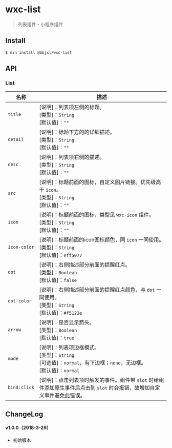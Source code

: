 # wxc-list

> 列表组件 - 小程序组件

## Install

``` bash
$ min install @bbjxl/wxc-list
```


## API

### List

| 名称                  | 描述                         |
|----------------------|------------------------------|
|`title`               | [说明]：列表项左侧的标题。<br>[类型]：`String`<br>[默认值]：`""` <br>|
|`detail`              | [说明]：标题下方的的详细描述。<br>[类型]：`String`<br>[默认值]：`""` <br>|
|`desc`                | [说明]：列表项右侧的描述。<br>[类型]：`String`<br>[默认值]：`""` <br>|
|`src`                 | [说明]：标题前面的图标，自定义图片链接。优先级高于 `icon`。<br>[类型]：`String`<br>[默认值]：`""` <br>|
|`icon`                | [说明]：标题前面的图标，类型见 `wxc-icon` 组件。<br>[类型]：`String`<br>[默认值]：`""` <br>|
|`icon-color`          | [说明]：标题前面的icon图标颜色，同 `icon` 一同使用。<br>[类型]：`String`<br>[默认值]：`#ff5077` <br>|
|`dot`                 | [说明]：右侧描述部分前面的提醒红点。<br>[类型]：`Boolean`<br>[默认值]：`false` <br>|
|`dot-color`           | [说明]：右侧描述部分前面的提醒红点颜色，与 `dot` 一同使用。<br>[类型]：`String`<br>[默认值]：`#f5123e` <br>|
|`arrow`               | [说明]：是否显示箭头。<br>[类型]：`Boolean`<br>[默认值]：`true` <br>|
|`mode`                | [说明]：列表项边框模式。<br>[类型]：`String`<br>[可选值]：`normal`，有下边框；`none`，无边框。<br>[默认值]：`normal` <br>|
|`bind:click`          | [说明]：点击列表项时触发的事件。组件带 `slot` 时给组件添加原生事件后点击到 `slot` 时会报错，故增加自定义事件避免此错误。 |

## ChangeLog

#### v1.0.0（2018-3-29）

- 初始版本
